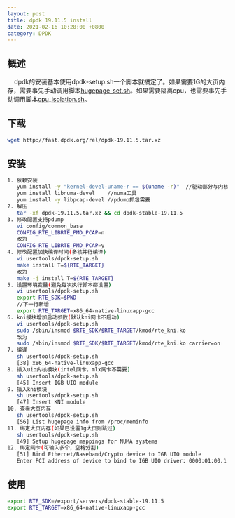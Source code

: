 ```yaml
---
layout: post
title: dpdk 19.11.5 install
date: 2021-02-16 10:28:00 +0800
category: DPDK
---
```


## 概述
&nbsp;&nbsp;&nbsp;&nbsp;dpdk的安装基本使用dpdk-setup.sh一个脚本就搞定了。如果需要1G的大页内存，需要事先手动调用脚本[hugepage_set.sh](https://github.com/zhaotao19860/shell-tools/blob/master/hugepage_set.sh)。如果需要隔离cpu，也需要事先手动调用脚本[cpu_isolation.sh](https://github.com/zhaotao19860/shell-tools/blob/master/cpu_isolation.sh)。

## 下载

```bash
wget http://fast.dpdk.org/rel/dpdk-19.11.5.tar.xz
```

## 安装

```bash
1. 依赖安装
   yum install -y "kernel-devel-uname-r == $(uname -r)"  //驱动部分与内核相关，编译时需要内核头文件的支持
   yum install libnuma-devel    //numa工具
   yum install -y libpcap-devel //pdump抓包需要
2. 解压
   tar -xf dpdk-19.11.5.tar.xz && cd dpdk-stable-19.11.5
3. 修改配置支持pdump
   vi config/common_base
   CONFIG_RTE_LIBRTE_PMD_PCAP=n
   改为
   CONFIG_RTE_LIBRTE_PMD_PCAP=y
4. 修改配置加快编译时间(多核并行编译)
   vi usertools/dpdk-setup.sh
   make install T=${RTE_TARGET} 
   改为 
   make -j install T=${RTE_TARGET}
5. 设置环境变量(避免每次执行脚本都设置)
   vi usertools/dpdk-setup.sh
   export RTE_SDK=$PWD 
   //下一行新增
   export RTE_TARGET=x86_64-native-linuxapp-gcc
6. kni模块增加启动参数(默认kni网卡不启动)
   vi usertools/dpdk-setup.sh
   sudo /sbin/insmod $RTE_SDK/$RTE_TARGET/kmod/rte_kni.ko
   改为
   sudo /sbin/insmod $RTE_SDK/$RTE_TARGET/kmod/rte_kni.ko carrier=on
7. 编译
   sh usertools/dpdk-setup.sh
   [38] x86_64-native-linuxapp-gcc
8. 插入uio内核模块(intel网卡，mlx网卡不需要)
   sh usertools/dpdk-setup.sh
   [45] Insert IGB UIO module
9. 插入kni模块
   sh usertools/dpdk-setup.sh
   [47] Insert KNI module
10. 查看大页内存
   sh usertools/dpdk-setup.sh
   [56] List hugepage info from /proc/meminfo
11. 绑定大页内存(如果已设置1g大页则跳过)
   sh usertools/dpdk-setup.sh
   [49] Setup hugepage mappings for NUMA systems
12. 绑定网卡(可输入多个，空格分割)
   [51] Bind Ethernet/Baseband/Crypto device to IGB UIO module
   Enter PCI address of device to bind to IGB UIO driver: 0000:01:00.1 0000:03:00.0
```

## 使用

```bash
export RTE_SDK=/export/servers/dpdk-stable-19.11.5
export RTE_TARGET=x86_64-native-linuxapp-gcc
```